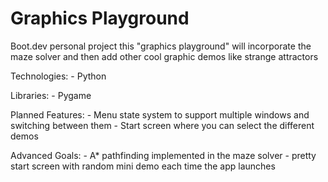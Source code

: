 # Graphics Playground

Boot.dev personal project this "graphics playground" will
incorporate the maze solver and then add other cool graphic
demos like strange attractors 

Technologies:
    - Python

Libraries:
    - Pygame


Planned Features:
    - Menu state system to support multiple windows and switching between them
    - Start screen where you can select the different demos

Advanced Goals:
    - A* pathfinding implemented in the maze solver
    - pretty start screen with random mini demo each time the app launches
